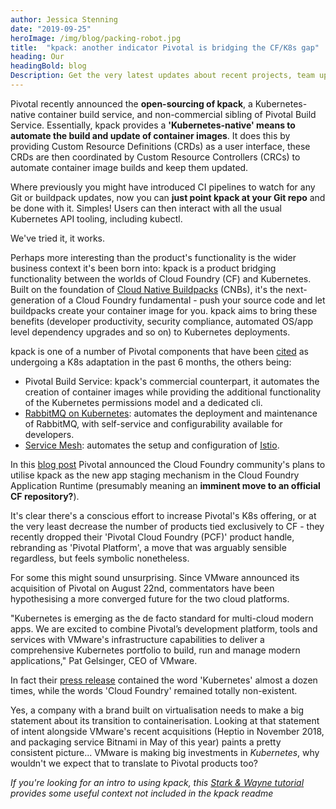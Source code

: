 ```yaml
---
author: Jessica Stenning
date: "2019-09-25"
heroImage: /img/blog/packing-robot.jpg
title:  "kpack: another indicator Pivotal is bridging the CF/K8s gap"
heading: Our
headingBold: blog
Description: Get the very latest updates about recent projects, team updates, thoughts and industry news from our team of EngineerBetter experts.
---
```


Pivotal recently announced the **open-sourcing of kpack**, a Kubernetes-native container build service, and non-commercial sibling of Pivotal Build Service. Essentially, kpack provides a **'Kubernetes-native' means to automate the build and update of container images**. It does this by providing Custom Resource Definitions (CRDs) as a user interface, these CRDs are then coordinated by Custom Resource Controllers (CRCs) to automate container image builds and keep them updated.

Where previously you might have introduced CI pipelines to watch for any Git or buildpack updates, now you can **just point kpack at your Git repo** and be done with it. Simples! Users can then interact with all the usual Kubernetes API tooling, including kubectl.

We've tried it, it works.

Perhaps more interesting than the product's functionality is the wider business context it's been born into: kpack is a product bridging functionality between the worlds of Cloud Foundry (CF) and Kubernetes. Built on the foundation of [Cloud Native Buildpacks](https://buildpacks.io) (CNBs), it's the next-generation of a Cloud Foundry fundamental - push your source code and let buildpacks create your container image for you. kpack aims to bring these benefits (developer productivity, security compliance, automated OS/app level dependency upgrades and so on) to Kubernetes deployments.

kpack is one of a number of Pivotal components that have been [cited](https://content.pivotal.io/announcements/pivotal-makes-kubernetes-easier-for-developers-and-operators) as undergoing a K8s adaptation in the past 6 months, the others being:

- Pivotal Build Service: kpack's commercial counterpart, it automates the creation of container images while providing the additional functionality of the Kubernetes permissions model and a dedicated cli.
- [RabbitMQ on Kubernetes](https://content.pivotal.io/blog/introducing-rabbitmq-for-kubernetes): automates the deployment and maintenance of RabbitMQ, with self-service and configurability available for developers.
- [Service Mesh](https://docs.pivotal.io/pivotalcf/2-6/adminguide/service-mesh.html): automates the setup and configuration of [Istio](https://istio.io/).

In this [blog post](https://content.pivotal.io/blog/introducing-kpack-a-kubernetes-native-container-build-service) Pivotal announced the Cloud Foundry community's plans to utilise kpack as the new app staging mechanism in the Cloud Foundry Application Runtime (presumably meaning an **imminent move to an official CF repository?**).

It's clear there's a conscious effort to increase Pivotal's K8s offering, or at the very least decrease the number of products tied exclusively to CF - they recently dropped their 'Pivotal Cloud Foundry (PCF)' product handle, rebranding as 'Pivotal Platform', a move that was arguably sensible regardless, but feels symbolic nonetheless.

For some this might sound unsurprising. Since VMware announced its acquisition of Pivotal on August 22nd, commentators have been hypothesising a more converged future for the two cloud platforms.

"Kubernetes is emerging as the de facto standard for multi-cloud modern apps. We are excited to combine Pivotal’s development platform, tools and services with VMware's infrastructure capabilities to deliver a comprehensive Kubernetes portfolio to build, run and manage modern applications," Pat Gelsinger, CEO of VMware.

In fact their [press release](https://www.vmware.com/company/news/releases/vmw-newsfeed.VMware-Signs-Definitive-Agreement-to-Acquire-Pivotal-Software.1905769.html) contained the word 'Kubernetes' almost a dozen times, while the words 'Cloud Foundry' remained totally non-existent.

Yes, a company with a brand built on virtualisation needs to make a big statement about its transition to containerisation. Looking at that statement of intent alongside VMware's recent acquisitions (Heptio in November 2018, and packaging service Bitnami in May of this year) paints a pretty consistent picture... VMware is making big investments in _Kubernetes_, why wouldn't we expect that to translate to Pivotal products too?

_If you're looking for an intro to using kpack, this [Stark & Wayne tutorial](https://starkandwayne.com/blog/investigating-kpack-automatically-updating-kubernetes-pods-with-buildpacks/) provides some useful context not included in the kpack readme_
